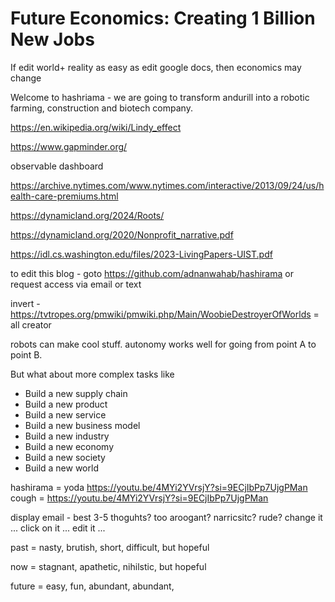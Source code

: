 # Future Economics: Creating 1 Billion New Jobs




If edit world+ reality as easy as edit google docs, then economics may change


Welcome to hashriama - we are going to transform andurill into a robotic farming,  construction and biotech  company.




https://en.wikipedia.org/wiki/Lindy_effect


https://www.gapminder.org/

observable dashboard 

https://archive.nytimes.com/www.nytimes.com/interactive/2013/09/24/us/health-care-premiums.html

https://dynamicland.org/2024/Roots/

https://dynamicland.org/2020/Nonprofit_narrative.pdf

https://idl.cs.washington.edu/files/2023-LivingPapers-UIST.pdf


to edit this blog - goto https://github.com/adnanwahab/hashirama
or request access via email or text


invert - https://tvtropes.org/pmwiki/pmwiki.php/Main/WoobieDestroyerOfWorlds = all creator



robots can make cool stuff. autonomy works well for going from
point A to point B.

But what about more complex tasks like 

- Build a new supply chain
- Build a new product
- Build a new service
- Build a new business model
- Build a new industry
- Build a new economy
- Build a new society
- Build a new world


hashirama = yoda https://youtu.be/4MYi2YVrsjY?si=9ECjIbPp7UjgPMan
cough = https://youtu.be/4MYi2YVrsjY?si=9ECjIbPp7UjgPMan
<!-- h20 is toxic -->
 <!-- toxic = sodium chrolide apart - but when together = -->
<!-- https://www.retellai.com/ -->

 <!-- pathgl was bmade by monkeypatching - hacking the browser  so people got upgrades for free with 1 line change-->
  <!-- dhh +  -->
<!-- https://resend.com/ -->
  <!-- <div class="relative animate-webgl-scale-in-fade" style="width: 100%; height: 100%;"><canvas width="1200" height="1200" style="display: block; width: 600px; height: 600px;"></canvas></div> -->

  display email - best 3-5 
  thoguhts? too aroogant? narricsitc? rude? 
  change it ... click on it ... edit it ... 


  past = nasty, brutish, short, difficult, but hopeful

  now = stagnant, apathetic, nihilstic, but hopeful

  future = easy, fun, abundant, abundant, 
